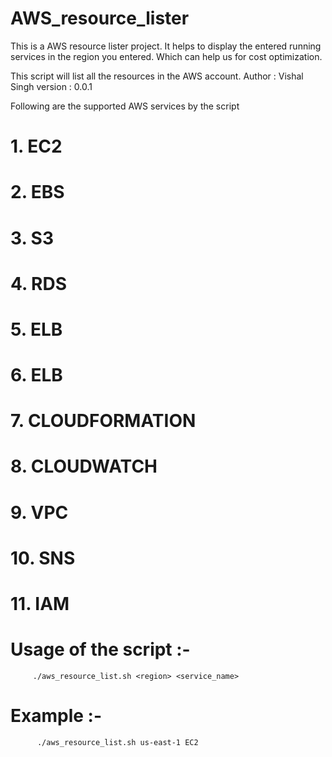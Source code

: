 # AWS_resource_lister

This is a AWS resource lister project.
It helps to display the entered running services in the region you entered.
Which can help us for cost optimization.

This script will list all the resources in the AWS account.
Author : Vishal Singh
version : 0.0.1

Following are the supported AWS services by the script

# 1. EC2
# 2. EBS 
# 3. S3
# 4. RDS
# 5. ELB
# 6. ELB
# 7. CLOUDFORMATION
# 8. CLOUDWATCH
# 9. VPC
# 10. SNS
# 11. IAM


# Usage of the script :- 
         ./aws_resource_list.sh <region> <service_name>

# Example :- 
          ./aws_resource_list.sh us-east-1 EC2
